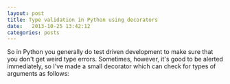 ```yaml
---
layout: post
title: Type validation in Python using decorators
date:   2013-10-25 13:42:12
categories: posts
---
```


So in Python you generally do test driven development to make sure that you don't get weird type errors. Sometimes, however, it's good to be alerted immediately, so I've made a small decorator which can check for types of arguments as follows:

<script src="https://gist.github.com/Vel0x/7085125.js"></script>
